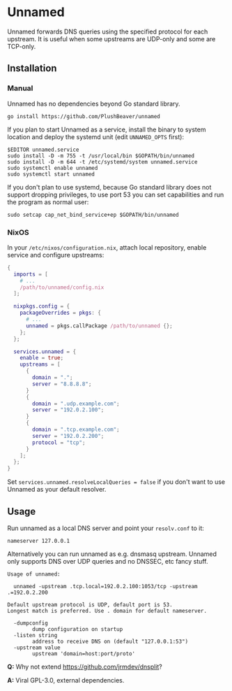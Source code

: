 # Unnamed

Unnamed forwards DNS queries using the specified protocol for each upstream.
It is useful when some upstreams are UDP-only and some are TCP-only.


## Installation

### Manual

Unnamed has no dependencies beyond Go standard library.

```shell
go install https://github.com/PlushBeaver/unnamed
```

If you plan to start Unnamed as a service, install the binary to system
location and deploy the systemd unit (edit `UNNAMED_OPTS` first):

```shell
$EDITOR unnamed.service
sudo install -D -m 755 -t /usr/local/bin $GOPATH/bin/unnamed
sudo install -D -m 644 -t /etc/systemd/system unnamed.service
sudo systemctl enable unnamed
sudo systemctl start unnamed
```

If you don't plan to use systemd, because Go standard library does not support
dropping privileges, to use port 53 you can set capabilities and run the
program as normal user:

```shell
sudo setcap cap_net_bind_service+ep $GOPATH/bin/unnamed
```


### NixOS

In your `/etc/nixos/configuration.nix`, attach local repository,
enable service and configure upstreams:

```nix
{
  imports = [
    # ...
    /path/to/unnamed/config.nix
  ];

  nixpkgs.config = {
    packageOverrides = pkgs: {
      # ...
      unnamed = pkgs.callPackage /path/to/unnamed {};
    };
  };

  services.unnamed = {
    enable = true;
    upstreams = [
      {
        domain = ".";
        server = "8.8.8.8";
      }
      {
        domain = ".udp.example.com";
        server = "192.0.2.100";
      }
      {
        domain = ".tcp.example.com";
        server = "192.0.2.200";
        protocol = "tcp";
      }
    ];
  };
}
```

Set `services.unnamed.resolveLocalQueries = false` if you don't want to use
Unnamed as your default resolver.


## Usage

Run unnamed as a local DNS server and point your `resolv.conf` to it:

```
nameserver 127.0.0.1
```

Alternatively you can run unnamed as e.g. dnsmasq upstream.
Unnamed only supports DNS over UDP queries and no DNSSEC, etc fancy stuff.

```
Usage of unnamed:

  unnamed -upstream .tcp.local=192.0.2.100:1053/tcp -upstream .=192.0.2.200

Default upstream protocol is UDP, default port is 53.
Longest match is preferred. Use . domain for default nameserver.

  -dumpconfig
        dump configuration on startup
  -listen string
        address to receive DNS on (default "127.0.0.1:53")
  -upstream value
        upstream 'domain=host:port/proto'
```

**Q:** Why not extend <https://github.com/jrmdev/dnsplit>?

**A:** Viral GPL-3.0, external dependencies.
